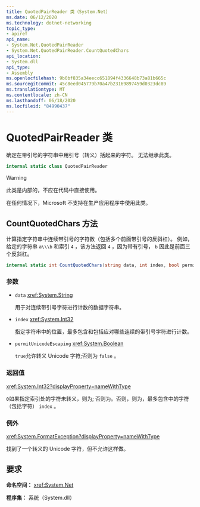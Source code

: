 ```yaml
---
title: QuotedPairReader 类（System.Net）
ms.date: 06/12/2020
ms.technology: dotnet-networking
topic_type:
- apiref
api_name:
- System.Net.QuotedPairReader
- System.Net.QuotedPairReader.CountQuotedChars
api_location:
- System.dll
api_type:
- Assembly
ms.openlocfilehash: 9b0bf835a34eecc651894f4336648b73a81b665c
ms.sourcegitcommit: 45c8eed045779b70a47b23169897459d0323dc89
ms.translationtype: MT
ms.contentlocale: zh-CN
ms.lasthandoff: 06/18/2020
ms.locfileid: "84990437"
---
```

# <a name="quotedpairreader-class"></a>QuotedPairReader 类

确定在带引号的字符串中用引号（转义）括起来的字符。 无法继承此类。

```csharp
internal static class QuotedPairReader
```

> [!WARNING]
> 此类是内部的，不应在代码中直接使用。
>
> 在任何情况下，Microsoft 不支持在生产应用程序中使用此类。

## <a name="countquotedchars-method"></a>CountQuotedChars 方法

计算指定字符串中连续带引号的字符数（包括多个前面带引号的反斜杠）。 例如，给定的字符串 `a\\\b` 和索引 `4` ，该方法返回 `4` ，因为带有引号， `b` 因此是前面三个反斜杠。

```csharp
internal static int CountQuotedChars(string data, int index, bool permitUnicodeEscaping)
```

### <a name="parameters"></a>参数

- `data` <xref:System.String>

  用于对连续带引号字符进行计数的数据字符串。

- `index` <xref:System.Int32>

  指定字符串中的位置，最多包含和包括应对哪些连续的带引号字符进行计数。

- `permitUnicodeEscaping` <xref:System.Boolean>

  `true`允许转义 Unicode 字符;否则为 `false` 。

### <a name="return-value"></a>返回值

<xref:System.Int32?displayProperty=nameWithType>

`0`如果指定索引处的字符未转义，则为; 否则为。否则，则为，最多包含中的字符（包括字符） `index` 。

### <a name="exceptions"></a>例外

<xref:System.FormatException?displayProperty=nameWithType>

找到了一个转义的 Unicode 字符，但不允许这样做。

## <a name="requirements"></a>要求

**命名空间：** <xref:System.Net>

**程序集：** 系统（System.dll）
